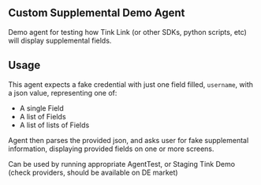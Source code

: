 ## Custom Supplemental Demo Agent

Demo agent for testing how Tink Link (or other SDKs, python scripts, etc) will display supplemental fields.

## Usage

This agent expects a fake credential with just one field filled, `username`, with a json value, representing one of: 
 * A single Field
 * A list of Fields
 * A list of lists of Fields
 
Agent then parses the provided json, and asks user for fake supplemental information, displaying provided fields on one or more screens.

Can be used by running appropriate AgentTest, or Staging Tink Demo (check providers, should be available on DE market)
